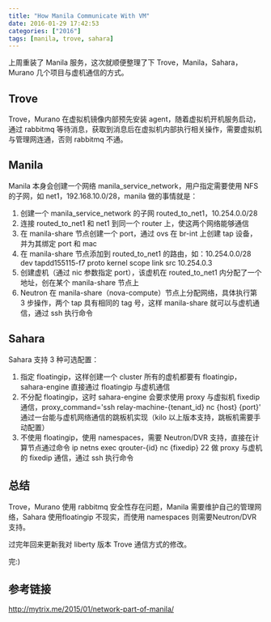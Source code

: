 ```yaml
---
title: "How Manila Communicate With VM"
date: 2016-01-29 17:42:53
categories: ["2016"]
tags: [manila, trove, sahara]
---
```


上周重装了 Manila 服务，这次就顺便整理了下 Trove，Manila，Sahara，Murano 几个项目与虚机通信的方式。

## Trove

Trove，Murano 在虚拟机镜像内部预先安装 agent，随着虚拟机开机服务启动，通过 rabbitmq 等待消息，获取到消息后在虚拟机内部执行相关操作，需要虚拟机与管理网连通，否则 rabbitmq 不通。

## Manila

Manila 本身会创建一个网络 manila_service_network，用户指定需要使用 NFS 的子网，如 net1，192.168.10.0/28，manila 做的事情就是：

1. 创建一个 manila_service_network 的子网 routed_to_net1，10.254.0.0/28
2. 连接 routed_to_net1 和 net1 到同一个 router 上，使这两个网络能够通信
3. 在 manila-share 节点创建一个 port，通过 ovs 在 br-int 上创建 tap 设备，并为其绑定 port 和 mac
4. 在 manila-share 节点添加到 routed_to_net1 的路由，如：10.254.0.0/28 dev tapdd155115-f7  proto kernel  scope link  src 10.254.0.3
5. 创建虚机（通过 nic 参数指定 port），该虚机在 routed_to_net1 内分配了一个地址，创在某个 manila-share 节点上
6. Neutron 在 manila-share（nova-compute）节点上分配网络，具体执行第 3 步操作，两个 tap 具有相同的 tag 号，这样 manila-share 就可以与虚机通信，通过 ssh 执行命令

## Sahara

Sahara 支持 3 种可选配置：

1. 指定 floatingip，这样创建一个 cluster 所有的虚机都要有 floatingip，sahara-engine 直接通过 floatingip 与虚机通信
2. 不分配 floatingip，这时 sahara-engine 会要求使用 proxy 与虚拟机 fixedip 通信，proxy_command='ssh relay-machine-{tenant_id} nc {host} {port}' 通过一台能与虚机网络通信的跳板机实现（kilo 以上版本支持，跳板机需要手动配置）
3. 不使用 floatingip，使用 namespaces，需要 Neutron/DVR 支持，直接在计算节点通过命令 ip netns exec qrouter-{id} nc {fixedip} 22 做 proxy 与虚机的 fixedip 通信，通过 ssh 执行命令

## 总结

Trove，Murano 使用 rabbitmq 安全性存在问题，Manila 需要维护自己的管理网络，Sahara 使用floatingip 不现实，而使用 namespaces 则需要Neutron/DVR支持。

过完年回来更新我对 liberty 版本 Trove 通信方式的修改。

完:)

## 参考链接

<http://mytrix.me/2015/01/network-part-of-manila/>
